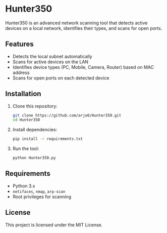 # Hunter350

Hunter350 is an advanced network scanning tool that detects active devices on a local network, identifies their types, and scans for open ports.

## Features
- Detects the local subnet automatically
- Scans for active devices on the LAN
- Identifies device types (PC, Mobile, Camera, Router) based on MAC address
- Scans for open ports on each detected device

## Installation

1. Clone this repository:
   ```sh
   git clone https://github.com/arjo6/Hunter350.git
   cd Hunter350
   ```

2. Install dependencies:
   ```sh
   pip install -r requirements.txt
   ```

3. Run the tool:
   ```sh
   python Hunter350.py
   ```

## Requirements
- Python 3.x
- `netifaces`, `nmap`, `arp-scan`
- Root privileges for scanning

## License
This project is licensed under the MIT License.
    
